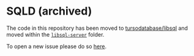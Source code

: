 # SQLD (archived)

The code in this repository has been moved to [tursodatabase/libsql][libsql]
and moved within the [`libsql-server`][libsql-folder] folder.

To open a new issue please do so [here][libsql-issues].

[libsql]: https://github.com/tursodatabase/libsql
[libsql-folder]: https://github.com/tursodatabase/libsql/tree/main/libsql-server
[libsql-issues]: https://github.com/tursodatabase/libsql/issues
